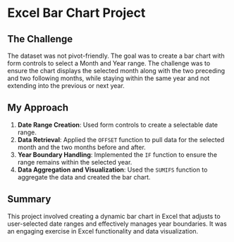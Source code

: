 # Excel Bar Chart Project

## The Challenge

The dataset was not pivot-friendly. The goal was to create a bar chart with form controls to select a Month and Year range. The challenge was to ensure the chart displays the selected month along with the two preceding and two following months, while staying within the same year and not extending into the previous or next year.

## My Approach

1. **Date Range Creation**: Used form controls to create a selectable date range.
2. **Data Retrieval**: Applied the `OFFSET` function to pull data for the selected month and the two months before and after.
3. **Year Boundary Handling**: Implemented the `IF` function to ensure the range remains within the selected year.
4. **Data Aggregation and Visualization**: Used the `SUMIFS` function to aggregate the data and created the bar chart.

## Summary

This project involved creating a dynamic bar chart in Excel that adjusts to user-selected date ranges and effectively manages year boundaries. It was an engaging exercise in Excel functionality and data visualization.

